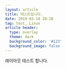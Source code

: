 ```yaml
---
layout: article
title: 테스트입니다.
date: 2019-03-18 20:28
tag: test, Linux
article header:
  type: overlay
  theme: dark
  background_color: '#123'
  background_image: false
---
```


레이아웃 테스트 합니다.